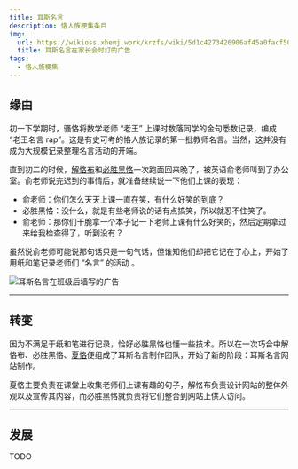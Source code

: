 ```yaml
---
title: 耳斯名言
description: 恪人族梗集条目
img:
  url: https://wikioss.xhemj.work/krzfs/wiki/5d1c4273426906af45a0facf507831f5.jpg
  title: 耳斯名言在家长会时打的广告
tags:
  - 恪人族梗集
---
```


## 缘由

初一下学期时，骚恪将数学老师 “老王” 上课时数落同学的金句悉数记录，编成 “老王名言 rap”。这是有史可考的恪人族记录的第一批教师名言。当然，这并没有成为大规模记录整理名言活动的开端。

直到初二的时候，[解恪布](解恪布)和[必胜黑恪](必胜黑恪)一次跑面回来晚了，被英语俞老师叫到了办公室。俞老师说完迟到的事情后，就准备继续说一下他们上课的表现：

- 俞老师：你们怎么天天上课一直在笑，有什么好笑的到底？
- 必胜黑恪：没什么，就是有些老师说的话有点搞笑，所以就忍不住笑了。
- 俞老师：那你们干脆拿一个本子记一下老师上课有什么好笑的，然后定期拿过来给我检查得了，听到没有？

虽然说俞老师可能说那句话只是一句气话，但谁知他们却把它记在了心上，开始了用纸和笔记录老师们 “名言” 的活动 。

![耳斯名言在班级后墙写的广告](https://wikioss.xhemj.work/krzfs/wiki/cfc67893b27bec96f22dae1ec159560a.jpg?800x600)

---

## 转变

因为不满足于纸和笔进行记录，恰好必胜黑恪也懂一些技术。所以在一次巧合中解恪布、必胜黑恪、[夏恪](夏恪)便组成了耳斯名言制作团队，开始了新的阶段：耳斯名言网站制作。

夏恪主要负责在课堂上收集老师们上课有趣的句子，解恪布负责设计网站的整体外观以及宣传其内容，而必胜黑恪就负责将它们整合到网站上供人访问。

---

## 发展

TODO
